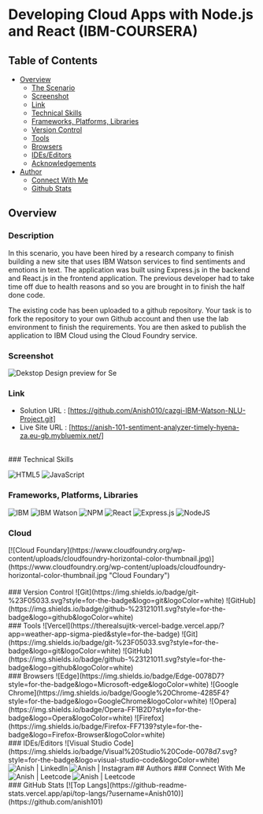 # Developing Cloud Apps with Node.js and React (IBM-COURSERA)
## Table of Contents

- [Overview](#overview)
  - [The Scenario](#scenario)
  - [Screenshot](#screenshot)
  - [Link](#Link)
  - [Technical Skills](#technical-skills)
  - [Frameworks, Platforms, Libraries](#frameworks,-platforms,-libraries)
  - [Version Control](#version-control)
  - [Tools](#tools)
  - [Browsers](#browsers)
  - [IDEs/Editors](#ides/editors)
  - [Acknowledgements](#acknowledgements)
- [Author](#author)
  - [Connect With Me](#connect-with-me)
  - [Github Stats](#github-stats)
## Overview
### Description

In this scenario, you have been hired by a research company to finish building a new site that uses IBM Watson services to find sentiments and emotions in text. The application was built using Express.js in the backend and React.js in the frontend application. The previous developer had to take time off due to health reasons and so you are brought in to finish the half done code.

The existing code has been uploaded to a github repository. Your task is to fork the repository to your own Github account and then use the lab environment to finish the requirements. You are then asked to publish the application to IBM Cloud using the Cloud Foundry service.

### Screenshot
![Dekstop Design preview for Se](./screenshots/desktop.png)
</br>
### Link
- Solution URL : [https://github.com/Anish010/cazgi-IBM-Watson-NLU-Project.git]
- Live Site URL : [https://anish-101-sentiment-analyzer-timely-hyena-za.eu-gb.mybluemix.net/]
</br>
### Technical Skills

![HTML5](https://img.shields.io/badge/html5-%23E34F26.svg?style=for-the-badge&logo=html5&logoColor=white)
![JavaScript](https://img.shields.io/badge/javascript-%23323330.svg?style=for-the-badge&logo=javascript&logoColor=%23F7DF1E)
</br>
### Frameworks, Platforms, Libraries
![IBM](https://a11ybadges.com/badge?logo=ibm)
![IBM Watson](https://a11ybadges.com/badge?logo=ibmwatson)
![NPM](https://img.shields.io/badge/NPM-%23000000.svg?style=for-the-badge&logo=npm&logoColor=white)
![React](https://img.shields.io/badge/react-%2320232a.svg?style=for-the-badge&logo=react&logoColor=%2361DAFB)
![Express.js](https://img.shields.io/badge/express.js-%23404d59.svg?style=for-the-badge&logo=express&logoColor=%2361DAFB)
![NodeJS](https://img.shields.io/badge/node.js-6DA55F?style=for-the-badge&logo=node.js&logoColor=white)
</br>
### Cloud
<div width="80">[![Cloud Foundary](https://www.cloudfoundry.org/wp-content/uploads/cloudfoundry-horizontal-color-thumbnail.jpg)](https://www.cloudfoundry.org/wp-content/uploads/cloudfoundry-horizontal-color-thumbnail.jpg "Cloud Foundary")</div>
</br>
### Version Control
![Git](https://img.shields.io/badge/git-%23F05033.svg?style=for-the-badge&logo=git&logoColor=white)
![GitHub](https://img.shields.io/badge/github-%23121011.svg?style=for-the-badge&logo=github&logoColor=white)
</br>
### Tools
![Vercel](https://therealsujitk-vercel-badge.vercel.app/?app=weather-app-sigma-pied&style=for-the-badge)
![Git](https://img.shields.io/badge/git-%23F05033.svg?style=for-the-badge&logo=git&logoColor=white)
![GitHub](https://img.shields.io/badge/github-%23121011.svg?style=for-the-badge&logo=github&logoColor=white)
</br>
### Browsers
![Edge](https://img.shields.io/badge/Edge-0078D7?style=for-the-badge&logo=Microsoft-edge&logoColor=white)
![Google Chrome](https://img.shields.io/badge/Google%20Chrome-4285F4?style=for-the-badge&logo=GoogleChrome&logoColor=white)
![Opera](https://img.shields.io/badge/Opera-FF1B2D?style=for-the-badge&logo=Opera&logoColor=white)
![Firefox](https://img.shields.io/badge/Firefox-FF7139?style=for-the-badge&logo=Firefox-Browser&logoColor=white)
</br>
### IDEs/Editors
![Visual Studio Code](https://img.shields.io/badge/Visual%20Studio%20Code-0078d7.svg?style=for-the-badge&logo=visual-studio-code&logoColor=white)
</br>
## Authors
### Connect With Me
<a href="https://www.linkedin.com/in/anish-kumar-mohanty-68a019216/"><img align="left" src="https://img.shields.io/badge/LinkedIn-0077B5?style=for-the-badge&logo=linkedin&logoColor=white" alt="Anish | LinkedIn"/></a>
<a href="https://www.instagram.com/in/anish.mohanty_/"><img align="left" src="https://img.shields.io/badge/Instagram-E4405F?style=for-the-badge&logo=instagram&logoColor=white" alt="Anish | Instagram"/></a>
<a href="https://leetcode.com/anish101/"><img align="left" src="https://img.shields.io/badge/LeetCode-000000?style=for-the-badge&logo=LeetCode&logoColor=#d16c06labelColor=black&color=%23ffa116&label=Solved&query=solvedOverTotal&url=https%3A%2F%2Fleetcode-badge.vercel.app%2Fapi%2Fusers%2Fanish101&logo=leetcode&logoColor=yellow" alt="Anish | Leetcode"/></a>
<a href="https://www.hackerrank.com/anishmohanty101"><img align="left" src="https://img.shields.io/badge/-Hackerrank-2EC866?style=for-the-badge&logo=HackerRank&logoColor=white" alt="Anish | Leetcode"/></a>
</br>
</br>
### GitHub Stats
[![Top Langs](https://github-readme-stats.vercel.app/api/top-langs/?username=Anish010)](https://github.com/anish101)
